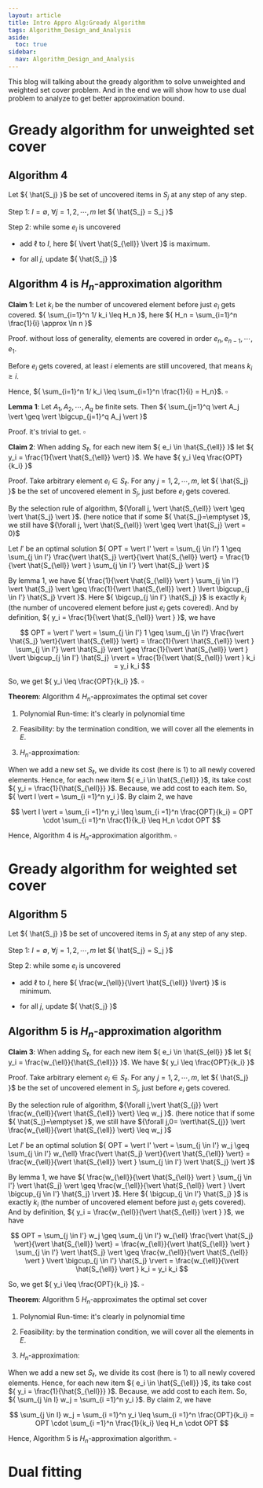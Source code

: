 ```yaml
---
layout: article
title: Intro Appro Alg:Gready Algorithm
tags: Algorithm_Design_and_Analysis
aside:
  toc: true
sidebar:
  nav: Algorithm_Design_and_Analysis
---
```


This blog will talking about the gready algorithm to solve unweighted and weighted set cover problem. And in the end we will show how to use dual problem to analyze to get better approximation bound. 

<!--more-->

# Gready algorithm for unweighted set cover

## Algorithm ${ 4 }$

Let ${ \hat{S_j} }$ be set of uncovered items in ${ S_j }$ at any step of any step.

Step 1: ${ I = \emptyset }$, ${\forall j=1,2, \cdots, m }$ let ${ \hat{S_j} = S_j }$

Step 2: while some ${ e_i }$ is uncovered 

* add ${ \ell }$ to ${ I }$, here ${  \lvert \hat{S_{\ell}} \lvert }$ is maximum.

* for all ${ j }$, update ${ \hat{S_j} }$

## Algorithm ${ 4 }$ is ${ H_n }$-approximation algorithm

<b>Claim 1</b>: Let ${ k_i }$ be the number of uncovered element before just ${ e_i }$ gets covered. ${ \sum_{i=1}^n 1/ k_i \leq H_n }$, here ${ H_n = \sum_{i=1}^n \frac{1}{i} \approx \ln n  }$

Proof. without loss of generality, elements are covered in order ${ e_n, e_{n-1},\cdots, e_1 }$.

Before ${ e_i }$ gets covered, at least ${ i }$ elements are still uncovered, that means ${ k_i \geq i }$.

Hence, ${ \sum_{i=1}^n 1/ k_i \leq \sum_{i=1}^n \frac{1}{i} = H_n}$. ${ \square }$

<b>Lemma 1</b>: Let ${ A_1, A_2, \cdots, A_q }$ be finite sets. Then ${ \sum_{j=1}^q \vert A_j \vert \geq \vert \bigcup_{j=1}^q  A_j \vert }$

Proof. it's trivial to get. ${ \square }$

<b>Claim 2</b>: When adding ${ S_{\ell} }$, for each new item ${ e_i \in \hat{S_{\ell}} }$ let ${ y_i = \frac{1}{\vert \hat{S_{\ell}} \vert} }$. We have ${ y_i \leq \frac{OPT}{k_i} }$

Proof. Take arbitrary element ${ e_i \in S_{\ell} }$. For any ${ j = 1,2,\cdots, m}$, let ${ \hat{S_j} }$ be the set of uncovered element in ${ S_j }$, just before ${ e_i }$ gets covered.

By the selection rule of algorithm, ${\forall j,  \vert \hat{S_{\ell}} \vert \geq \vert \hat{S_j} \vert }$. (here notice that if some ${ \hat{S_j}=\emptyset }$, we still have ${\forall j,  \vert \hat{S_{\ell}} \vert \geq \vert \hat{S_j} \vert = 0}$

Let ${ I' }$ be an optimal solution ${ OPT = \vert I' \vert = \sum_{j \in I'} 1 \geq \sum_{j \in I'} \frac{\vert \hat{S_j} \vert}{\vert \hat{S_{\ell}} \vert} =  \frac{1}{\vert \hat{S_{\ell}} \vert } \sum_{j \in I'} \vert \hat{S_j} \vert }$  

By lemma 1, we have ${ \frac{1}{\vert \hat{S_{\ell}} \vert } \sum_{j \in I'} \vert \hat{S_j} \vert \geq \frac{1}{\vert \hat{S_{\ell}} \vert }  \lvert \bigcup_{j \in I'} \hat{S_j} \rvert  }$. Here ${ \bigcup_{j \in I'} \hat{S_j} }$ is exactly ${ k_i }$ (the number of uncovered element before just ${ e_i }$ gets covered). And by definition, ${ y_i = \frac{1}{\vert \hat{S_{\ell}} \vert } }$, we have 

<center>$$
OPT = \vert I' \vert = \sum_{j \in I'} 1 \geq \sum_{j \in I'} \frac{\vert \hat{S_j} \vert}{\vert \hat{S_{\ell}} \vert} =  \frac{1}{\vert \hat{S_{\ell}} \vert } \sum_{j \in I'} \vert \hat{S_j} \vert \geq  \frac{1}{\vert \hat{S_{\ell}} \vert }  \lvert \bigcup_{j \in I'} \hat{S_j} \rvert = \frac{1}{\vert \hat{S_{\ell}} \vert } k_i = y_i k_i
$$</center>

So, we get ${ y_i \leq \frac{OPT}{k_i} }$. ${ \square }$

<b>Theorem</b>: Algorithm ${ 4 }$ ${ H_n }$-approximates the optimal set cover

1. Polynomial Run-time: it's clearly in polynomial time

2. Feasibility: by the termination condition, we will cover all the elements in ${ E }$.

3. ${ H_n }$-approximation: 

When we add a new set ${ S_{\ell} }$, we divide its cost (here is ${ 1 }$) to all newly covered elements. Hence, for each new item ${ e_i \in \hat{S_{\ell}} }$, its take cost ${ y_i = \frac{1}{\hat{S_{\ell}}} }$. Because, we add cost to each item. So, ${ \vert I \vert = \sum_{i =1}^n y_i }$. By claim 2, we have 

<center>$$
 \vert I \vert = \sum_{i =1}^n y_i \leq \sum_{i =1}^n \frac{OPT}{k_i} = OPT \cdot \sum_{i =1}^n \frac{1}{k_i} \leq H_n \cdot OPT
$$</center>

Hence, Algorithm ${ 4 }$ is ${ H_n }$-approximation algorithm. ${ \square }$

# Gready algorithm for weighted set cover

## Algorithm ${ 5 }$

Let ${ \hat{S_j} }$ be set of uncovered items in ${ S_j }$ at any step of any step.

Step 1: ${ I = \emptyset }$, ${\forall j=1,2, \cdots, m }$ let ${ \hat{S_j} = S_j }$

Step 2: while some ${ e_i }$ is uncovered 

* add ${ \ell }$ to ${ I }$, here ${  \frac{w_{\ell}}{\lvert \hat{S_{\ell}} \lvert} }$ is minimum.

* for all ${ j }$, update ${ \hat{S_j} }$

## Algorithm ${ 5 }$ is ${ H_n }$-approximation algorithm

<b>Claim 3</b>: When adding ${ S_{\ell} }$, for each new item ${ e_i \in \hat{S_{ell}} }$ let ${ y_i = \frac{w_{\ell}}{\hat{S_{\ell}}} }$. We have ${ y_i \leq \frac{OPT}{k_i} }$

Proof. Take arbitrary element ${ e_i \in S_{\ell} }$. For any ${ j = 1,2,\cdots, m}$, let ${ \hat{S_j} }$ be the set of uncovered element in ${ S_j }$, just before ${ e_i }$ gets covered.

By the selection rule of algorithm, ${\forall j,\vert  \hat{S_{j}} \vert \frac{w_{\ell}}{\vert \hat{S_{\ell}} \vert} \leq w_j }$. (here notice that if some ${ \hat{S_j}=\emptyset }$, we still have ${\forall j,0= \vert\hat{S_{j}} \vert \frac{w_{\ell}}{\vert \hat{S_{\ell}} \vert} \leq w_j }$

Let ${ I' }$ be an optimal solution ${ OPT = \vert I' \vert = \sum_{j \in I'} w_j \geq \sum_{j \in I'} w_{\ell} \frac{\vert \hat{S_j} \vert}{\vert \hat{S_{\ell}} \vert} =  \frac{w_{\ell}}{\vert \hat{S_{\ell}} \vert } \sum_{j \in I'} \vert \hat{S_j} \vert }$  

By lemma 1, we have ${ \frac{w_{\ell}}{\vert \hat{S_{\ell}} \vert } \sum_{j \in I'} \vert \hat{S_j} \vert \geq \frac{w_{\ell}}{\vert \hat{S_{\ell}} \vert }  \lvert \bigcup_{j \in I'} \hat{S_j} \rvert  }$. Here ${ \bigcup_{j \in I'} \hat{S_j} }$ is exactly ${ k_i }$ (the number of uncovered element before just ${ e_i }$ gets covered). And by definition, ${ y_i = \frac{w_{\ell}}{\vert \hat{S_{\ell}} \vert } }$, we have 

<center>$$
OPT = \sum_{j \in I'} w_j \geq \sum_{j \in I'} w_{\ell} \frac{\vert \hat{S_j} \vert}{\vert \hat{S_{\ell}} \vert} =  \frac{w_{\ell}}{\vert \hat{S_{\ell}} \vert } \sum_{j \in I'} \vert \hat{S_j} \vert \geq  \frac{w_{\ell}}{\vert \hat{S_{\ell}} \vert }  \lvert \bigcup_{j \in I'} \hat{S_j} \rvert = \frac{w_{\ell}}{\vert \hat{S_{\ell}} \vert } k_i = y_i k_i
$$</center>

So, we get ${ y_i \leq \frac{OPT}{k_i} }$. ${ \square }$

<b>Theorem</b>: Algorithm ${ 5 }$ ${ H_n }$-approximates the optimal set cover

1. Polynomial Run-time: it's clearly in polynomial time

2. Feasibility: by the termination condition, we will cover all the elements in ${ E }$.

3. ${ H_n }$-approximation: 

When we add a new set ${ S_{\ell} }$, we divide its cost (here is ${ 1 }$) to all newly covered elements. Hence, for each new item ${ e_i \in \hat{S_{\ell}} }$, its take cost ${ y_i = \frac{1}{\hat{S_{\ell}}} }$. Because, we add cost to each item. So, ${ \sum_{j \in I} w_j = \sum_{i =1}^n y_i }$. By claim 2, we have 

<center>$$
  \sum_{j \in I} w_j = \sum_{i =1}^n y_i \leq \sum_{i =1}^n \frac{OPT}{k_i} = OPT \cdot \sum_{i =1}^n \frac{1}{k_i} \leq H_n \cdot OPT
$$</center>

Hence, Algorithm ${ 5 }$ is ${ H_n }$-approximation algorithm. ${ \square }$

# Dual fitting